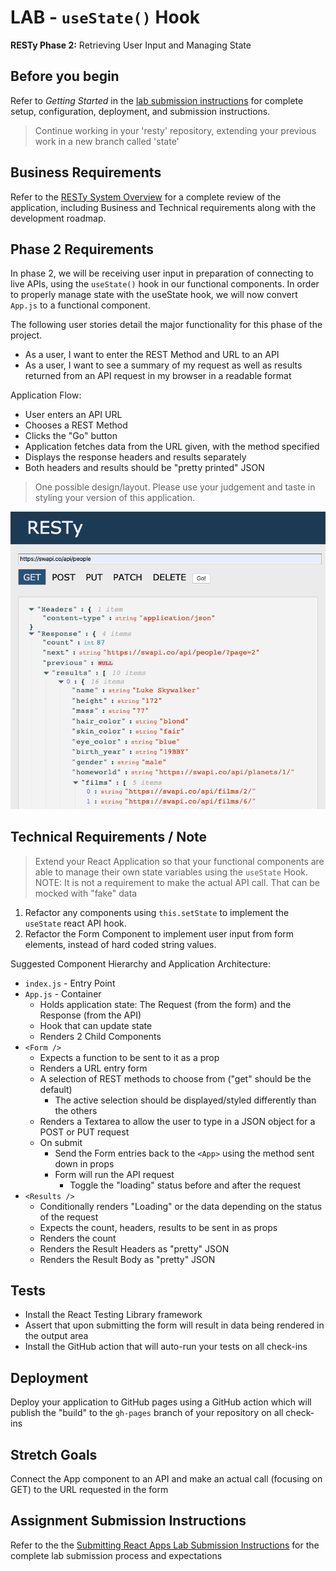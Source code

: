 # LAB - `useState()` Hook

**RESTy Phase 2:** Retrieving User Input and Managing State

## Before you begin

Refer to *Getting Started*  in the [lab submission instructions](../../../reference/submission-instructions/labs/README.md) for complete setup, configuration, deployment, and submission instructions.

> Continue working in your 'resty' repository, extending your previous work in a new branch called 'state'

## Business Requirements

Refer to the [RESTy System Overview](../../apps-and-libraries/resty/README.md) for a complete review of the application, including Business and Technical requirements along with the development roadmap.

## Phase 2 Requirements

In phase 2, we will be receiving user input in preparation of connecting to live APIs, using the `useState()` hook in our functional components.  In order to properly manage state with the useState hook, we will now convert `App.js` to a functional component.

The following user stories detail the major functionality for this phase of the project.

- As a user, I want to enter the REST Method and URL to an API
- As a user, I want to see a summary of my request as well as results returned from an API request in my browser in a readable format

Application Flow:

- User enters an API URL
- Chooses a REST Method
- Clicks the  "Go" button
- Application fetches data from the URL given, with the method specified
- Displays the response headers and results separately
- Both headers and results should be "pretty printed" JSON

> One possible design/layout. Please use your judgement and taste in styling your version of this application.

![Resty](resty.png)

## Technical Requirements / Note

> Extend your React Application so that your functional components are able to manage their own state variables using the `useState` Hook.  
> NOTE: It is not a requirement to make the actual API call. That can be mocked with "fake" data

1. Refactor any components using `this.setState` to implement the `useState` react API hook.
1. Refactor the Form Component to implement user input from form elements, instead of hard coded string values.

Suggested Component Hierarchy and Application Architecture:

- `index.js` - Entry Point
- `App.js` - Container
  - Holds application state: The Request (from the form) and the Response (from the API)
  - Hook that can update state
  - Renders 2 Child Components
- `<Form />`
  - Expects a function to be sent to it as a prop
  - Renders a URL entry form
  - A selection of REST methods to choose from ("get" should be the default)
    - The active selection should be displayed/styled differently than the others
  - Renders a Textarea to allow the user to type in a JSON object for a POST or PUT request
  - On submit
    - Send the Form entries back to the `<App>` using the method sent down in props
    - Form will run the API request
      - Toggle the "loading" status before and after the request
- `<Results />`
  - Conditionally renders "Loading" or the data depending on the status of the request
  - Expects the count, headers, results to be sent in as props
  - Renders the count
  - Renders the Result Headers as "pretty" JSON
  - Renders the Result Body as "pretty" JSON

## Tests

- Install the React Testing Library framework
- Assert that upon submitting the form will result in data being rendered in the output area
- Install the GitHub action that will auto-run your tests on all check-ins

## Deployment

Deploy your application to GitHub pages using a GitHub action which will publish the "build" to the `gh-pages` branch of your repository on all check-ins

## Stretch Goals

Connect the App component to an API and make an actual call (focusing on GET) to the URL requested in the form

## Assignment Submission Instructions

Refer to the the [Submitting React Apps Lab Submission Instructions](../../../reference/submission-instructions/labs/react-apps.md) for the complete lab submission process and expectations
